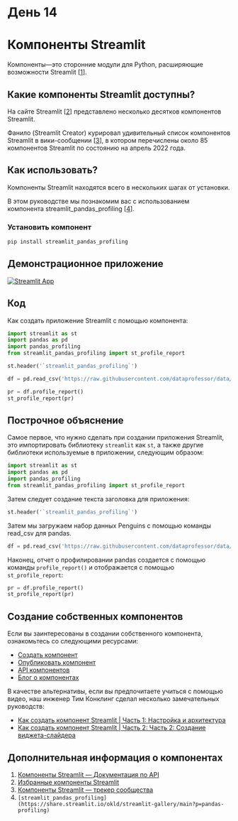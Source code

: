 # День 14

# **Компоненты Streamlit**

Компоненты—это сторонние модули для Python, расширяющие возможности Streamlit [[1](https://docs.streamlit.io/library/components)].

## **Какие компоненты Streamlit доступны?**

На сайте Streamlit [[2](https://streamlit.io/components)] представлено несколько десятков компонентов Streamlit.

Фанило (Streamlit Creator) курировал удивительный список компонентов Streamlit в вики-сообщении [[3](https://discuss.streamlit.io/t/streamlit-components-community-tracker/4634)], в котором перечислены около 85 компонентов Streamlit по состоянию на апрель 2022 года.

## **Как использовать?**

Компоненты Streamlit находятся всего в нескольких шагах от установки.

В этом руководстве мы познакомим вас с использованием компонента streamlit_pandas_profiling [[4](https://share.streamlit.io/okld/streamlit-gallery/main?p=pandas-profiling)].

### **Установить компонент**

```bash
pip install streamlit_pandas_profiling
```

## **Демонстрационное приложение**

[![Streamlit App](https://static.streamlit.io/badges/streamlit_badge_black_white.svg)](https://share.streamlit.io/dataprofessor/streamlit-components/)

## **Код**

Как создать приложение Streamlit с помощью компонента:

```python
import streamlit as st
import pandas as pd
import pandas_profiling
from streamlit_pandas_profiling import st_profile_report

st.header('`streamlit_pandas_profiling`')

df = pd.read_csv('https://raw.githubusercontent.com/dataprofessor/data/master/penguins_cleaned.csv')

pr = df.profile_report()
st_profile_report(pr)
```

## **Построчное объяснение**

Самое первое, что нужно сделать при создании приложения Streamlit, это импортировать библиотеку `streamlit` как `st`, а также другие библиотеки используемые в приложении, следующим образом:

```python
import streamlit as st
import pandas as pd
import pandas_profiling
from streamlit_pandas_profiling import st_profile_report
```

Затем следует создание текста заголовка для приложения:

```python
st.header('`streamlit_pandas_profiling`')
```

Затем мы загружаем набор данных Penguins с помощью команды read_csv для pandas.

```python
df = pd.read_csv('https://raw.githubusercontent.com/dataprofessor/data/master/penguins_cleaned.csv')
```

Наконец, отчет о профилировании pandas создается с помощью команды `profile_report()` и отображается с помощью `st_profile_report`:

```python
pr = df.profile_report()
st_profile_report(pr)
```

## **Создание собственных компонентов**

Если вы заинтересованы в создании собственного компонента, ознакомьтесь со следующими ресурсами:

- [Создать компонент](https://docs.streamlit.io/library/components/create)
- [Опубликовать компонент](https://docs.streamlit.io/library/components/publish)
- [API компонентов](https://docs.streamlit.io/library/components/components-api)
- [Блог о компонентах](https://blog.streamlit.io/introduction-streamlit-components/)

В качестве альтернативы, если вы предпочитаете учиться с помощью видео, наш инженер Тим Конклинг сделал несколько замечательных руководств:

- [Как создать компонент Streamlit | Часть 1: Настройка и архитектура](https://youtu.be/BuD3gILJW-Q)
- [Как создать компонент Streamlit | Часть 2: Часть 2: Создание виджета-слайдера](https://youtu.be/QjccJl_7Jco)

## **Дополнительная информация о компонентах**

1. [Компоненты Streamlit — Документация по API](https://docs.streamlit.io/library/components)
2. [Избранные компоненты Streamlit](https://streamlit.io/components) 
3. [Компоненты Streamlit — трекер сообщества](https://discuss.streamlit.io/t/streamlit-components-community-tracker/4634)
4. `[streamlit_pandas_profiling](https://share.streamlit.io/okld/streamlit-gallery/main?p=pandas-profiling)`
